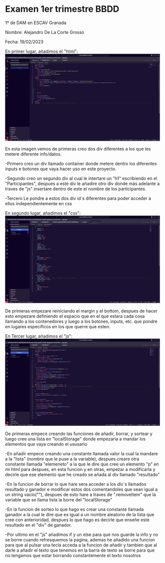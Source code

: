 # Examen 1er trimestre BBDD

1º de DAM en ESCAV Granada

Nombre: Alejandro De La Corte Grosso 

Fecha: 19/02/2023

En primer lugar, añadimos el "html":
![Alt text](<imagenes/Captura de pantalla 2023-12-19 a las 13.06.40.png>)

En esta imagen vemos de primeras creo dos div diferentes a los que les metere diferente info/datos. 
  
  -Primero creo un div llamado container donde metere dentro los diferentes inputs e botones que vaya hacer uso en este proyecto.
  
  -Segundo creo un segundo div al cual le intertare un "h1" escribiendo en el "Participantes", despues a este div le añadire otro div donde más adelante a traves de "js" insertare dentro de este el nombre de los participantes.
  
  -Tercero Le pondre a estos dos div id´s diferentes para poder acceder a ellos independientemente en css



En segundo lugar, añadimos el "css":
 ![Alt text](<imagenes/Captura de pantalla 2023-12-19 a las 13.39.35.png>)

De primeras empezare reiniciando el margin y el bottom, despues de hacer esto empezare definiendo el espacio que en el que estara cada cosa llamando a los contenedores y luego a los botones, inputs, etc. que pondre en lugares especificos en los que querre que esten.


En Tercer lugar, añadimos el "js":
![Alt text](<imagenes/Captura de pantalla 2023-12-19 a las 14.27.05.png>)

De primeras empece creando las funciones de añadir, borrar, y sortear y luego cree una lista en "localStorage" donde empezaria a mandar los elementos que vaya creando el ususario
  
  -En añadir empece creando una constante llamada valor la cual la mandare a la "lista" (nombre que le puse a la variable), despues creare otra constante llamada "elemeneto" a la que le dire que cree un elemento "p" en mi html para despues, en esta funcion y en otras, empezar a modificarla y decirle que ese elemento que he creado se añada al div llamado "resultado"  
  
  -En la funcion de borrar lo que hare sera acceder a los div´s llamados resultado y ganador e modificar estos dos comentandoles que sean igual a un string vacio(""), despues de esto hare a traves de ".removeItem" que la variable que se llama lista la borre del "localStorage"

  -En la funcion de sorteo lo que hago es crear una constante llamada ganador a la cual le dire que es igual a un nombre aleatorio de la lista que cree con anterioridad, despues lo que hago es decirle que enseñe este resultado en el "div" de ganador.

  -Por ultimo en el "js" añadimos if y un else para que nos guarde la info y no se borre cuando refresquemos la pagina, ademas he añadido una funcion para que al pulsar una tecla acceda a la funcion de añadir y tambien que al darle a añadir el texto que tenemos en la barra de texto se borre para que no tengamos que estar borrando constantemente el texto nosotros








 